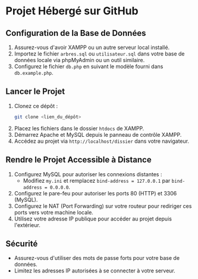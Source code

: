 # Projet Hébergé sur GitHub

## Configuration de la Base de Données

1. Assurez-vous d'avoir XAMPP ou un autre serveur local installé.
2. Importez le fichier `arbres.sql` ou `utilisateur.sql` dans votre base de données locale via phpMyAdmin ou un outil similaire.
3. Configurez le fichier `db.php` en suivant le modèle fourni dans `db.example.php`.

## Lancer le Projet

1. Clonez ce dépôt :
   ```bash
   git clone <lien_du_dépôt>
   ```
2. Placez les fichiers dans le dossier `htdocs` de XAMPP.
3. Démarrez Apache et MySQL depuis le panneau de contrôle XAMPP.
4. Accédez au projet via `http://localhost/dissier` dans votre navigateur.

## Rendre le Projet Accessible à Distance

1. Configurez MySQL pour autoriser les connexions distantes :
   - Modifiez `my.ini` et remplacez `bind-address = 127.0.0.1` par `bind-address = 0.0.0.0`.
2. Configurez le pare-feu pour autoriser les ports 80 (HTTP) et 3306 (MySQL).
3. Configurez le NAT (Port Forwarding) sur votre routeur pour rediriger ces ports vers votre machine locale.
4. Utilisez votre adresse IP publique pour accéder au projet depuis l'extérieur.

## Sécurité
- Assurez-vous d'utiliser des mots de passe forts pour votre base de données.
- Limitez les adresses IP autorisées à se connecter à votre serveur.